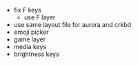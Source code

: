 - fix F keys
  - use F layer
- use same layout file for aurora and crkbd
- emoji picker
- game layer
- media keys
- brightness keys
